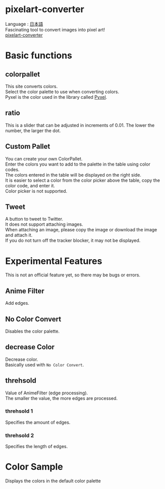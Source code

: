 # pixelart-converter
Language : [日本語](README-ja.md)  
Fascinating tool to convert images into pixel art!  
[pixelart-converter](https://pixelart.streamlit.app)

# Basic functions
## colorpallet
This site converts colors.  
Select the color palette to use when converting colors.  
Pyxel is the color used in the library called [Pyxel](https://github.com/kitao/pyxel).  

## ratio
This is a slider that can be adjusted in increments of 0.01. The lower the number, the larger the dot.

## Custom Pallet
You can create your own ColorPallet.  
Enter the colors you want to add to the palette in the table using color codes.  
The colors entered in the table will be displayed on the right side.  
It is easier to select a color from the color picker above the table, copy the color code, and enter it.  
Color picker is not supported.

## Tweet
A button to tweet to Twitter.  
It does not support attaching images.  
When attaching an image, please copy the image or download the image and attach it.  
If you do not turn off the tracker blocker, it may not be displayed.  


# Experimental Features
This is not an official feature yet, so there may be bugs or errors.  
## Anime Filter
Add edges.  
## No Color Convert
Disables the color palette.  
## decrease Color
Decrease color.  
Basically used with ``No Color Convert``.

## threhsold
Value of AnimeFilter (edge processing).  
The smaller the value, the more edges are processed.  
### threhsold 1
Specifies the amount of edges.
### threhsold 2
Specifies the length of edges.

# Color Sample
Displays the colors in the default color palette  
